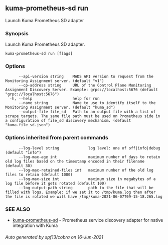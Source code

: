 ## kuma-prometheus-sd run

Launch Kuma Prometheus SD adapter

### Synopsis

Launch Kuma Prometheus SD adapter.

```
kuma-prometheus-sd run [flags]
```

### Options

```
      --api-version string    MADS API version to request from the Monitoring Assignment server. (default "v1")
      --cp-address string     URL of the Control Plane Monitoring Assignment Discovery Server. Example: grpc://localhost:5676 (default "grpc://localhost:5676")
  -h, --help                  help for run
      --name string           Name to use to identify itself to the Monitoring Assignment server. (default "kuma_sd")
      --output-file file_sd   Path to an output file with a list of scrape targets. The same file path must be used on Prometheus side in a configuration of file_sd discovery mechanism. (default "kuma.file_sd.json")
```

### Options inherited from parent commands

```
      --log-level string             log level: one of off|info|debug (default "info")
      --log-max-age int              maximum number of days to retain old log files based on the timestamp encoded in their filename (default 30)
      --log-max-retained-files int   maximum number of the old log files to retain (default 1000)
      --log-max-size int             maximum size in megabytes of a log file before it gets rotated (default 100)
      --log-output-path string       path to the file that will be filled with logs. Example: if we set it to /tmp/kuma.log then after the file is rotated we will have /tmp/kuma-2021-06-07T09-15-18.265.log
```

### SEE ALSO

* [kuma-prometheus-sd](kuma-prometheus-sd.md)	 - Prometheus service discovery adapter for native integration with Kuma

###### Auto generated by spf13/cobra on 16-Jun-2021
